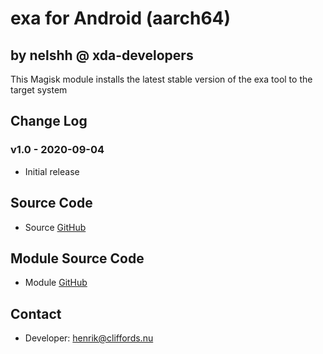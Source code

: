 # exa for Android (aarch64)

## by nelshh @ xda-developers

This Magisk module installs the latest stable version of the exa tool to the target system

## Change Log

### v1.0 - 2020-09-04
* Initial release

## Source Code
* Source [GitHub](https://github.com/ogham/exa)

## Module Source Code
* Module [GitHub](https://github.com/henriknelson/exa-magisk-module)

## Contact
* Developer: [henrik@cliffords.nu](mailto:henrik@cliffords.nu)
